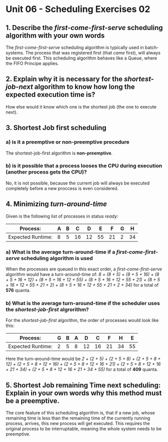# Unit 06 - Scheduling Exercises 02

## 1. Describe the *first-come-first-serve* scheduling algorithm with your own words

The *first-come-first-serve* scheduling algorithm is typically used in batch-systems. The process that was registered first (that *came* first), will always be executed first. This scheduling algorithm behaves like a Queue, where the FIFO Principe applies.

## 2. Explain why it is necessary for the *shortest-job-next* algorithm to know how long the expected execution time is?

How else would it know which one is the shortest job (the one to execute next).

## 3. Shortest Job first scheduling

### a) is it a preemptive or non-preemptive procedure

The shortest-job-first algorithm is **non-preemptive**.

### b) is it possible that a process looses the CPU during execution (another process gets the CPU)?

No, it is not possible, because the current job will always be executed completely before a new proccess is even considered.

## 4. Minimizing *turn-around-time*

Given is the following list of processes in status *ready*:

| Process: | A | B | C | D | E | F | G | H |
| -------- | - | - | - | - | - | - | - | - |
| Expected Runtime: | 8 | 5 | 16 | 12 | 55 | 21 | 2 | 34 |

### a) What is the average turn-around-time if a *first-come-first-serve* scheduling algorithm is used

When the processes are queued in this exact order, a *first-come-first-serve* algorithm would have a turn-around-time of: *8 + (8 + 5) + (8 + 5 + 16) + (8 + 5 + 16 + 12) + (8 + 5 + 16 + 12 + 55) + (8 + 5 + 16 + 12 + 55 + 21) + (8 + 5 + 16 + 12 + 55 + 21 + 2) + (8 + 5 + 16 + 12 + 55 + 21 + 2 + 34)* for a total of **576** quanta.

### b) What is the average turn-around-time if the scheduler uses the *shortest-job-first* algrorithm?

For the *shortest-job-first* algorithm, the order of processes would look like this:

| Process: | G | B | A | D | C | F | H | E |
| -------- | - | - | - | - | - | - | - | - |
| Expected Runtime: | 2 | 5 | 8 | 12 | 16 | 21 | 34 | 55 |

Here the turn-around-time would be *2 + (2 + 5) + (2 + 5 + 8) + (2 + 5 + 8 + 12) + (2 + 5 + 8 + 12 + 16) + (2 + 5 + 8 + 12 + 16 + 21) + (2 + 5 + 8 + 12 + 16 + 21 + 34) + (2 + 5 + 8 + 12 + 16 + 21 + 34 + 55)* for a total of **409** quanta.

## 5. Shortest Job remaining Time next scheduling: Explain in your own words why this method must be a preemptive.

The core feature of this scheduling algorithm is, that if a new job, whose remaining time is less than the remaining time of the currently running process, arrives, this new process will get executed. 
This requires the original process to be interruptable, meaning the whole system needs to be preemptive.
